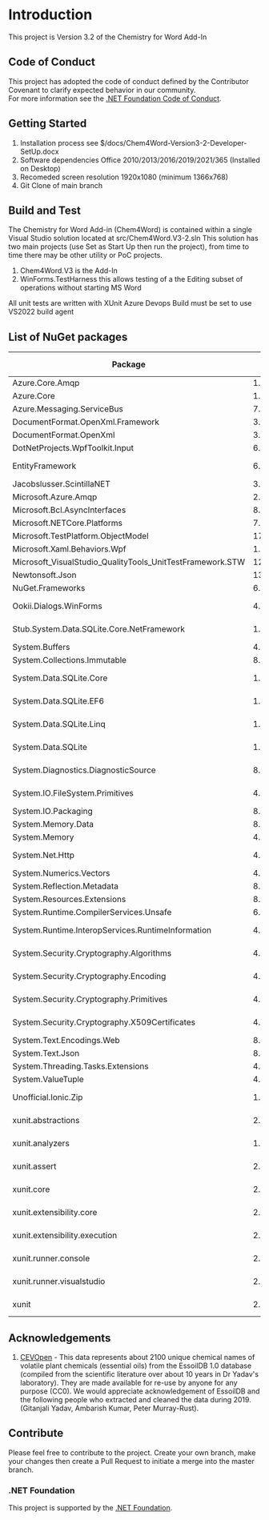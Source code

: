 # Introduction 
This project is Version 3.2 of the Chemistry for Word Add-In

## Code of Conduct
This project has adopted the code of conduct defined by the Contributor Covenant to clarify expected behavior in our community.<br>
For more information see the [.NET Foundation Code of Conduct](https://dotnetfoundation.org/code-of-conduct). 

## Getting Started
1.	Installation process see $/docs/Chem4Word-Version3-2-Developer-SetUp.docx
2.	Software dependencies Office 2010/2013/2016/2019/2021/365 (Installed on Desktop)
3.	Recomeded screen resolution 1920x1080 (minimum 1366x768)
4.	Git Clone of main branch

## Build and Test
The Chemistry for Word Add-in (Chem4Word) is contained within a single Visual Studio solution located at src/Chem4Word.V3-2.sln
This solution has two main projects (use Set as Start Up then run the project), from time to time there may be other utility or PoC projects.
1. Chem4Word.V3 is the Add-In
2. WinForms.TestHarness this allows testing of a the Editing subset of operations without starting MS Word

All unit tests are written with XUnit
Azure Devops Build must be set to use VS2022 build agent

## List of NuGet packages
| Package | Version | Licence | Reference Count |
|--|--|--|--|
|Azure.Core.Amqp|1.3.0|MIT|2|
|Azure.Core|1.36.0|MIT|2|
|Azure.Messaging.ServiceBus|7.17.1|MIT|2|
|DocumentFormat.OpenXml.Framework|3.0.0||2|
|DocumentFormat.OpenXml|3.0.0|MIT|2|
|DotNetProjects.WpfToolkit.Input|6.1.94|MS-PL|1|
|EntityFramework|6.4.4|Apache-2.0|2|
|Jacobslusser.ScintillaNET|3.6.3|MIT|1|
|Microsoft.Azure.Amqp|2.6.4|MIT|2|
|Microsoft.Bcl.AsyncInterfaces|8.0.0|MIT|2|
|Microsoft.NETCore.Platforms|7.0.4|MIT|2|
|Microsoft.TestPlatform.ObjectModel|17.8.0||1|
|Microsoft.Xaml.Behaviors.Wpf|1.1.77|MIT|1|
|Microsoft_VisualStudio_QualityTools_UnitTestFramework.STW|12.0.21005.1|Microsoft|1|
|Newtonsoft.Json|13.0.3|MIT|15|
|NuGet.Frameworks|6.8.0||1|
|Ookii.Dialogs.WinForms|4.0.0|Public Domain|1|
|Stub.System.Data.SQLite.Core.NetFramework|1.0.118.0|Public Domain|2|
|System.Buffers|4.5.1|MIT|4|
|System.Collections.Immutable|8.0.0|MIT|2|
|System.Data.SQLite.Core|1.0.118.0|Public Domain|2|
|System.Data.SQLite.EF6|1.0.118.0|Public Domain|2|
|System.Data.SQLite.Linq|1.0.118.0|Public Domain|2|
|System.Data.SQLite|1.0.118.0|Public Domain|2|
|System.Diagnostics.DiagnosticSource|8.0.0|Public Domain|2|
|System.IO.FileSystem.Primitives|4.3.0|MS-.NET-Library|2|
|System.IO.Packaging|8.0.0|MIT|2|
|System.Memory.Data|8.0.0|MIT|2|
|System.Memory|4.5.5|MIT|4|
|System.Net.Http|4.3.4|MS-.NET-Library|9|
|System.Numerics.Vectors|4.5.0|MIT|4|
|System.Reflection.Metadata|8.0.0||1|
|System.Resources.Extensions|8.0.0|MIT|1|
|System.Runtime.CompilerServices.Unsafe|6.0.0|MIT|4|
|System.Runtime.InteropServices.RuntimeInformation|4.3.0|MS-.NET-Library|2|
|System.Security.Cryptography.Algorithms|4.3.1|MS-.NET-Library|9|
|System.Security.Cryptography.Encoding|4.3.0|MS-.NET-Library|9|
|System.Security.Cryptography.Primitives|4.3.0|MS-.NET-Library|9|
|System.Security.Cryptography.X509Certificates|4.3.2|MS-.NET-Library|9|
|System.Text.Encodings.Web|8.0.0|MIT|2|
|System.Text.Json|8.0.0|MIT|2|
|System.Threading.Tasks.Extensions|4.5.4|MIT|2|
|System.ValueTuple|4.5.0|MIT|6|
|Unofficial.Ionic.Zip|1.9.1.8|Unknown ?|3|
|xunit.abstractions|2.0.3|Apache-2.0|1|
|xunit.analyzers|1.7.0|Apache-2.0|1|
|xunit.assert|2.6.3|Apache-2.0|1|
|xunit.core|2.6.3|Apache-2.0|1|
|xunit.extensibility.core|2.6.3|Apache-2.0|1|
|xunit.extensibility.execution|2.6.3|Apache-2.0|1|
|xunit.runner.console|2.6.3|Apache-2.0|1|
|xunit.runner.visualstudio|2.5.5|Apache-2.0|1|
|xunit|2.6.3|Apache-2.0|1|

## Acknowledgements
1. [CEVOpen](https://github.com/petermr/CEVOpen) - This data represents about 2100 unique chemical names of volatile plant chemicals (essential oils) from the EssoilDB 1.0 database (compiled from the scientific literature over about 10 years in Dr Yadav's laboratory). They are made available for re-use by anyone for any purpose (CC0). We would appreciate acknowledgement of EssoilDB and the following people who extracted and cleaned the data during 2019. (Gitanjali Yadav, Ambarish Kumar, Peter Murray-Rust).

## Contribute
Please feel free to contribute to the project.
Create your own branch, make your changes then create a Pull Request to initiate a merge into the master branch.

### .NET Foundation
This project is supported by the [.NET Foundation](https://dotnetfoundation.org).
